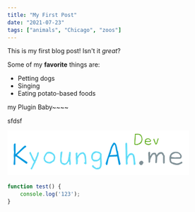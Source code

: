 ```yaml
---
title: "My First Post"
date: "2021-07-23"
tags: ["animals", "Chicago", "zoos"]
---
```


This is my first blog post! Isn't it *great*?

Some of my **favorite** things are:

* Petting dogs
* Singing
* Eating potato-based foods

my Plugin Baby~~~~

sfdsf

![캡션 보여줘 ㅡㅡ](/images/logo.png)

```JavaScript
function test() {
    console.log('123');
}
```